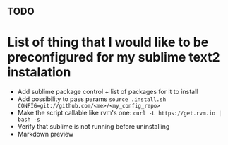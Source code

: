 ## TODO
# List of thing that I would like to be preconfigured for my sublime text2 instalation

* Add sublime package control + list of packages for it to install
* Add possibility to pass params `source .install.sh CONFIG=git://github.com/<me>/<my_config_repo>`
* Make the script callable like rvm's one: `curl -L https://get.rvm.io | bash -s`
* Verify that sublime is not running before uninstalling
* Markdown preview

